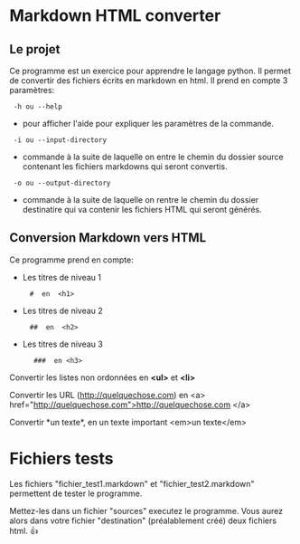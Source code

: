 # Markdown HTML converter
## Le projet
Ce programme est un exercice pour apprendre le langage python.
Il permet de convertir des fichiers écrits en markdown en html.
Il prend en compte 3 paramètres:
<!-- -->
     -h ou --help
  * pour afficher l'aide pour expliquer les paramètres de la commande.
<!-- -->
     -i ou --input-directory 
  * commande à la suite de laquelle on entre le chemin du dossier source contenant les fichiers markdowns qui seront convertis.
<!-- -->  
     -o ou --output-directory 
  * commande à la suite de laquelle on rentre le chemin du dossier destinatire qui va contenir les fichiers HTML qui seront générés.

## Conversion Markdown vers HTML

Ce programme prend en compte:
  * Les titres de niveau 1
 <!-- -->
         #  en  <h1>
  * Les titres de niveau 2
  <!-- -->
         ##  en  <h2>
  * Les titres de niveau 3
  <!-- -->
          ###  en <h3>
       
Convertir les listes non ordonnées en **\<ul>** et **\<li>**

Convertir les URL (http://quelquechose.com) en \<a> href="http://quelquechose.com">http://quelquechose.com \</a>

Convertir \*un texte*, en un texte important \<em>un texte\</em>

# Fichiers tests

Les fichiers "fichier_test1.markdown" et "fichier_test2.markdown" permettent de tester le programme.

Mettez-les dans un fichier "sources" executez le programme. Vous aurez alors dans votre fichier "destination" (préalablement créé) deux fichiers html.   :+1:  
